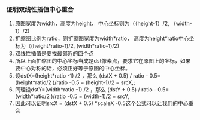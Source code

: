 ### 证明双线性插值中心重合

1. 原图宽度为width，高度为height， 中心坐标则为（（height-1）/2, （width-1）/2)
2. 扩缩图比例为ratio，则扩缩图宽度为width\*ratio， 高度为height\*ratio中心坐标为（(height\*ratio-1)/2, (width\*ratio-1)/2)
3. 双线性插值是要找最邻近的四个点
4. 所以上面扩缩图的中心坐标当成是dst像素点，要求它在原图上的坐标，如果要中心对称的话，必须正好等于原图的中心坐标。
5. 设dstX=(height\*ratio -1) /2 ，那么 (dstX + 0.5) / ratio  - 0.5= (height\*ratio/2 )/ratio -0.5 = (height-1)/2 = srcX,;
6. 同理设dstY=(width\*ratio -1) /2 ，那么 (dstY + 0.5) / ratio  - 0.5= (width\*ratio/2 )/ratio -0.5 = (width-1)/2 = srcY, 
7. 因此可以证明srcX = (dstX + 0.5) *scaleX -0.5这个公式可以让我们的中心重合